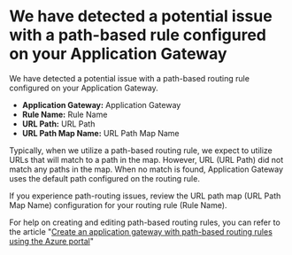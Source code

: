 <properties
	pageTitle="Application Gateway - No Path Rule Found. Getting Defaults"
	description="Application Gateway - Rule is path-based but no path rules matched in URL path map."
	infoBubbleText="Rule is path-based but no path rules matched in the URL path map. See details on the right."
	service="microsoft.network"
	resource="Application Gateway"
	authors="cgeisbush"
	displayOrder="1"
	articleId="AppGwNoPathRuleFoundInsight"
	diagnosticScenario="AppGwChecklistInsights"
	selfHelpType="diagnostics"
	supportTopicIds="32436961,32573483,32582834"
	resourceTags=""
	productPesIds="15922"
	cloudEnvironments="public"
/>

# We have detected a potential issue with a path-based rule configured on your Application Gateway

<!--issueDescription-->
We have detected a potential issue with a path-based routing rule configured on your Application Gateway.<br>
- **Application Gateway:** <!--$GatewayName-->Application Gateway<!--/$GatewayName-->
- **Rule Name:** <!--$RuleName-->Rule Name<!--/$RuleName-->
- **URL Path:** <!--$UrlPath-->URL Path<!--/$UrlPath-->
- **URL Path Map Name:** <!--$UrlPathMapName-->URL Path Map Name<!--/$UrlPathMapName-->

Typically, when we utilize a path-based routing rule, we expect to utilize URLs that will match to a path in the map.  However, URL (<!--$UrlPath-->URL Path<!--/$UrlPath-->) did not match any paths in the map.  When no match is found, Application Gateway uses the default path configured on the routing rule.
<!--/issueDescription-->

If you experience path-routing issues, review the URL path map (<!--$UrlPathMapName-->URL Path Map Name<!--/$UrlPathMapName-->) configuration for your routing rule (<!--$RuleName-->Rule Name<!--/$RuleName-->).

For help on creating and editing path-based routing rules, you can refer to the article "[Create an application gateway with path-based routing rules using the Azure portal](https://docs.microsoft.com/azure/application-gateway/application-gateway-create-url-route-portal)"
